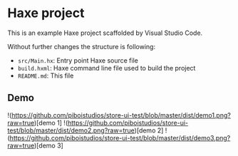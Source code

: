 # Haxe project

This is an example Haxe project scaffolded by Visual Studio Code.

Without further changes the structure is following:

 * `src/Main.hx`: Entry point Haxe source file
 * `build.hxml`: Haxe command line file used to build the project
 * `README.md`: This file

 ## Demo
 !(https://github.com/piboistudios/store-ui-test/blob/master/dist/demo1.png?raw=true)[demo 1]
 !(https://github.com/piboistudios/store-ui-test/blob/master/dist/demo2.png?raw=true)[demo 2]
 !(https://github.com/piboistudios/store-ui-test/blob/master/dist/demo3.png?raw=true)[demo 3]
